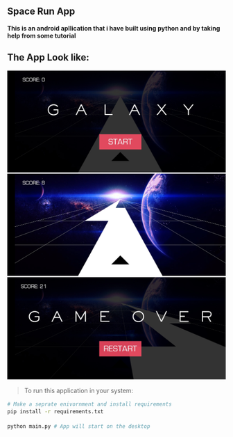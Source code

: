 ## Space Run App

**This is an android apllication that i have built using python and by taking help from some tutorial**

## The App Look like:

![](asset/1.jpg)
![](asset/2.jpg)
![](asset/3.jpg)



> To run this application in your system:
```sh
# Make a seprate enivornment and install requirements
pip install -r requirements.txt

python main.py # App will start on the desktop


```